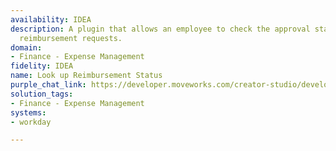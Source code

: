 ```yaml
---
availability: IDEA
description: A plugin that allows an employee to check the approval status of their
  reimbursement requests.
domain:
- Finance - Expense Management
fidelity: IDEA
name: Look up Reimbursement Status
purple_chat_link: https://developer.moveworks.com/creator-studio/developer-tools/purple-chat/?conversation=%7B%22startTimestamp%22%3A%2211%3A43+AM%22%2C%22messages%22%3A%5B%7B%22parts%22%3A%5B%7B%22richText%22%3A%22What%E2%80%99s+the+status+of+my+learning+reimbursement+for+LinkedIn+Learning%3F%22%7D%5D%2C%22role%22%3A%22user%22%7D%2C%7B%22parts%22%3A%5B%7B%22reasoningSteps%22%3A%5B%7B%22richText%22%3A%22Searching+%3Cb%3EWorkday%3C%2Fb%3E+for+reimbursement+requests+filed+by+the+user+containing+%27LinkedIn+Learning%27.%22%2C%22status%22%3A%22success%22%7D%2C%7B%22richText%22%3A%22Found+one+matching+request%3A+%3Cb%3EER-9845%3C%2Fb%3E.+Fetching+details.%22%2C%22status%22%3A%22success%22%7D%5D%7D%2C%7B%22richText%22%3A%22%3Cp%3EI+found+one+reimbursement+request+related+to+your+LinkedIn+Learning+course.%3C%2Fp%3E%3Cp%3EHere+is+the+status+for+reimbursement+request+%3Cb%3EER-9845%3C%2Fb%3E%3A%3C%2Fp%3E%3Cul%3E%3Cli%3E%3Cb%3EAmount%3A%3C%2Fb%3E+%2449.99%3C%2Fli%3E%3Cli%3E%3Cb%3EDescription%3A%3C%2Fb%3E+LinkedIn+Learning+Annual+Subscription%3C%2Fli%3E%3Cli%3E%3Cb%3EStatus%3A%3C%2Fb%3E+Approved%3C%2Fli%3E%3Cli%3E%3Cb%3ENext+Step%3A%3C%2Fb%3E+Payment+is+scheduled+for+the+Nov+25%2C+2024+pay+cycle.%3C%2Fli%3E%3C%2Ful%3E%22%7D%2C%7B%22citations%22%3A%5B%7B%22citationTitle%22%3A%22Reimbursement+Request+ER-9845%22%2C%22connectorName%22%3A%22workday%22%7D%5D%7D%5D%2C%22role%22%3A%22assistant%22%2C%22showFeedbackTray%22%3Atrue%7D%5D%7D
solution_tags:
- Finance - Expense Management
systems:
- workday

---
```

